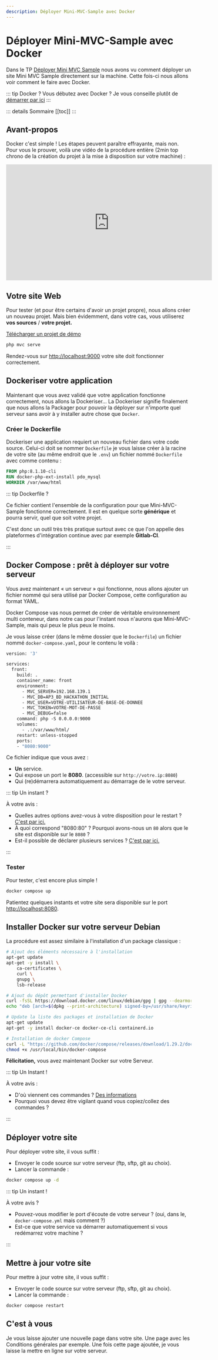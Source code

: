 ```yaml
---
description: Déployer Mini-MVC-Sample avec Docker
---
```


# Déployer Mini-MVC-Sample avec Docker

Dans le TP [Déployer Mini MVC Sample](./deployer-mini-mvc-sample.md) nous avons vu comment déployer un site Mini MVC Sample directement sur la machine. Cette fois-ci nous allons voir comment le faire avec Docker.

::: tip Docker ?
Vous débutez avec Docker ? Je vous conseille plutôt de [démarrer par ici](../../docker/introduction.md)
:::

::: details Sommaire
[[toc]]
:::

## Avant-propos

Docker c'est simple ! Les étapes peuvent paraître effrayante, mais non. Pour vous le prouver, voilà une vidéo de la procédure entière (2min top chrono de la création du projet à la mise à disposition sur votre machine) :

<iframe width="560" height="315" src="https://www.youtube-nocookie.com/embed/CgEAJfltyuY" title="YouTube video player" frameborder="0" allow="accelerometer; autoplay; clipboard-write; encrypted-media; gyroscope; picture-in-picture" allowfullscreen></iframe>

## Votre site Web

Pour tester (et pour être certains d'avoir un projet propre), nous allons créer un nouveau projet. Mais bien évidemment, dans votre cas, vous utiliserez **vos sources** / **votre projet.**

[Télécharger un projet de démo](https://github.com/c4software/mini-mvc-sample/archive/refs/tags/2.6.zip)

```sh
php mvc serve
```

Rendez-vous sur [http://localhost:9000](http://localhost:9000) votre site doit fonctionner correctement.

## Dockeriser votre application

Maintenant que vous avez validé que votre application fonctionne correctement, nous allons la Dockeriser… La Dockeriser signifie finalement que nous allons la Packager pour pouvoir la déployer sur n'importe quel serveur sans avoir à y installer autre chose que `Docker`.

### Créer le Dockerfile

Dockeriser une application requiert un nouveau fichier dans votre code source. Celui-ci doit se nommer `Dockerfile` je vous laisse créer à la racine de votre site (au même endroit que le `.env`) un fichier nommé `Dockerfile` avec comme contenu :

```dockerfile
FROM php:8.1.10-cli
RUN docker-php-ext-install pdo_mysql
WORKDIR /var/www/html
```

::: tip Dockerfile ?

Ce fichier contient l'ensemble de la configuration pour que Mini-MVC-Sample fonctionne correctement. Il est en quelque sorte **générique** et pourra servir, quel que soit votre projet.

C'est donc un outil très très pratique surtout avec ce que l'on appelle des plateformes d'intégration continue avec par exemple **Gitlab-CI**.

:::

## Docker Compose : prêt à déployer sur votre serveur

Vous avez maintenant « un serveur » qui fonctionne, nous allons ajouter un fichier nommé qui sera utilisé par Docker Compose, cette configuration au format YAML.

Docker Compose vas nous permet de créer de véritable environnement multi conteneur, dans notre cas pour l'instant nous n'aurons que Mini-MVC-Sample, mais qui peux le plus peux le moins.

Je vous laisse créer (dans le même dossier que le `Dockerfile`) un fichier nommé `docker-compose.yaml`, pour le contenu le voilà :

```dockerfile
version: '3'

services:
  front:
    build: .
    container_name: front
    environment:
      - MVC_SERVER=192.168.139.1
      - MVC_DB=AP3_BD_HACKATHON_INITIAL
      - MVC_USER=VOTRE-UTILISATEUR-DE-BASE-DE-DONNEE
      - MVC_TOKEN=VOTRE-MOT-DE-PASSE
      - MVC_DEBUG=false
    command: php -S 0.0.0.0:9000
    volumes:
      - .:/var/www/html/
    restart: unless-stopped
    ports:
    - "8080:9000"
```

Ce fichier indique que vous avez :

- **Un** service.
- Qui expose un port le **8080**. (accessible sur `http://votre.ip:8080`)
- Qui (re)démarrera automatiquement au démarrage de le votre serveur.

::: tip Un instant ?

À votre avis :

- Quelles autres options avez-vous à votre disposition pour le restart ? [C'est par ici.](https://docs.docker.com/config/containers/start-containers-automatically/)
- À quoi correspond "8080:80" ? Pourquoi avons-nous un `80` alors que le site est disponible sur le `8080` ?
- Est-il possible de déclarer plusieurs services ? [C'est par ici.](https://docs.docker.com/compose/compose-file/)

:::

### Tester

Pour tester, c'est encore plus simple !

```sh
docker compose up
```

Patientez quelques instants et votre site sera disponible sur le port [http://localhost:8080](http://localhost:8080).

## Installer Docker sur votre serveur Debian

La procédure est assez similaire à l'installation d'un package classique :

```sh
# Ajout des éléments nécessaire à l'installation
apt-get update
apt-get -y install \
    ca-certificates \
    curl \
    gnupg \
    lsb-release

# Ajout du dépôt permettant d'installer Docker
curl -fsSL https://download.docker.com/linux/debian/gpg | gpg --dearmor -o /usr/share/keyrings/docker-archive-keyring.gpg
echo "deb [arch=$(dpkg --print-architecture) signed-by=/usr/share/keyrings/docker-archive-keyring.gpg] https://download.docker.com/linux/debian  $(lsb_release -cs) stable" | tee /etc/apt/sources.list.d/docker.list > /dev/null

# Update la liste des packages et installation de Docker
apt-get update
apt-get -y install docker-ce docker-ce-cli containerd.io

# Installation de docker Compose
curl -L "https://github.com/docker/compose/releases/download/1.29.2/docker-compose-$(uname -s)-$(uname -m)" -o /usr/local/bin/docker-compose
chmod +x /usr/local/bin/docker-compose
```

**Félicitation,** vous avez maintenant Docker sur votre Serveur.

::: tip Un Instant !

À votre avis :

- D'où viennent ces commandes ? [Des informations](https://docs.docker.com/engine/install/debian/)
- Pourquoi vous devez être vigilant quand vous copiez/collez des commandes ?

:::

## Déployer votre site

Pour déployer votre site, il vous suffit :

- Envoyer le code source sur votre serveur (ftp, sftp, git au choix).
- Lancer la commande :

```sh
docker compose up -d
```

::: tip Un instant !

À votre avis ?

- Pouvez-vous modifier le port d'écoute de votre serveur ? (oui, dans le, `docker-compose.yml` mais comment ?)
- Est-ce que votre service va démarrer automatiquement si vous redémarrez votre machine ?

:::

## Mettre à jour votre site

Pour mettre à jour votre site, il vous suffit :

- Envoyer le code source sur votre serveur (ftp, sftp, git au choix).
- Lancer la commande :

```sh
docker compose restart
```

## C'est à vous

Je vous laisse ajouter une nouvelle page dans votre site. Une page avec les Conditions générales par exemple. Une fois cette page ajoutée, je vous laisse la mettre en ligne sur votre serveur.
